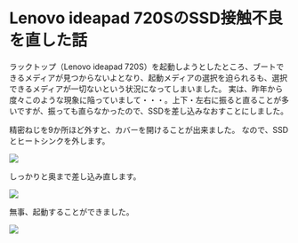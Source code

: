 # Lenovo ideapad 720SのSSD接触不良を直した話

ラックトップ（Lenovo ideapad 720S）を起動しようとしたところ、ブートできるメディアが見つからないよとなり、起動メディアの選択を迫られるも、選択できるメディアが一切ないという状況になってしまいました。
実は、昨年から度々このような現象に陥っていまして・・・。上下・左右に振ると直ることが多いですが、振っても直らなかったので、SSDを差し込みなおすことにしました。

精密ねじを9か所ほど外すと、カバーを開けることが出来ました。
なので、SSDとヒートシンクを外します。

![](https://pages.api.takoyaki3.com/pages/lenovo-0b0909e4517b685df812218af632b180.png)

しっかりと奥まで差し込み直します。

![](https://pages.api.takoyaki3.com/pages/lenovo-ffe28f9c04bb68ee4aaf2973bc621d61.jpg)

無事、起動することができました。

![](https://pages.api.takoyaki3.com/pages/lenovo-b64468451532eee210b534bdc3b16265.jpg)

